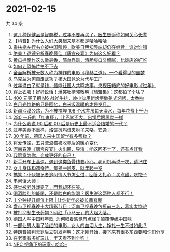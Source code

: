# 2021-02-15

共 34 条

<!-- BEGIN -->
<!-- 最后更新时间 Mon Feb 15 2021 23:08:44 GMT+0800 (CST) -->

1. [这几种保健品是智商税，过年不要再买了，医生告诉你如何关心长辈](https://www.zhihu.com/zvideo/1344568176433233920)
2. [【科普】为什么人们大笑起来基本都是哈哈哈哈](https://www.zhihu.com/zvideo/1344588042741374976)
3. [乘扶梯左行右立被中国叫停，欧美日明知弊端却仍在继续，谁对谁错](https://www.zhihu.com/zvideo/1344541398377484288)
4. [绝美！逐镜分析春晚最佳《唐宫夜宴》为何这么好看？](https://www.zhihu.com/zvideo/1344586666279890944)
5. [黄瓜拌腐竹这么做最香，简单靠谱，清脆爽口又解腻，比饭店的好吃](https://www.zhihu.com/zvideo/1344573852672741376)
6. [如何让恐怖片拍不下去](https://www.zhihu.com/zvideo/1343982654937706496)
7. [全面解析被无数人称为神作的电影《穆赫兰道》，一个看得见的噩梦](https://www.zhihu.com/zvideo/1344611737207894016)
8. [乌克兰为何自废武功？核大国竟沦为代孕工厂](https://www.zhihu.com/zvideo/1344677805393723392)
9. [过年说白了就是钱，最能让国人共鸣故事，央视压箱底的好电影《过年》](https://www.zhihu.com/zvideo/1342183290883784704)
10. [穿上衣服！好好说话！爆笑吐槽郭敬明《晴雅集》：这都拍了个啥？](https://www.zhihu.com/zvideo/1344634479453995009)
11. [400 元买了把 M6
    战斧牛排，帅小伙用新烤炉做美式焖烤，太香啦](https://www.zhihu.com/zvideo/1344608603043483648)
12. [白月光惊艳的只是回忆，白米饭温暖的才是岁月。](https://www.zhihu.com/zvideo/1344710589583642624)
13. [新疆沙漠公路，为不被掩埋 108
    个水井房每天浇水，每年花费上千万](https://www.zhihu.com/zvideo/1344310128842092544)
14. [280
    一斤的「红鬼虾」，比巴掌还大，出锅后跟黑炭一样](https://www.zhihu.com/zvideo/1343516959271600128)
15. [为什么我说 90 后和 00
    后是历史上最不适合结婚的一代？](https://www.zhihu.com/zvideo/1344662519626149888)
16. [过年美食不重样，烙饼摊鸡蛋夹肘子来咯，安逸！](https://www.zhihu.com/zvideo/1344342331827404800)
17. [30 年前，德国人来中国留学有多费劲？](https://www.zhihu.com/zvideo/1344313704297435136)
18. [将爱传递，五只流浪猫被收养后的暖心变化](https://www.zhihu.com/zvideo/1344335321153175552)
19. [河南春晚《唐宫夜宴》火出圈，导演：咱这回不土了，还有点好看](https://www.zhihu.com/zvideo/1344346246081953793)
20. [我愿意为你，变成更好的自己！](https://www.zhihu.com/zvideo/1344390147140386816)
21. [新手开车上高速，遇到这类鱼骨线要小心，老司机再说一次，请记住](https://www.zhihu.com/zvideo/1343889745622093824)
22. [女儿身体构造奇特，每扒一层皮，就年轻一岁](https://www.zhihu.com/zvideo/1342525596967079936)
23. [搞笑：小伙被记者追问情人节怎么过，回答太扎心：买点醋，吃饺子](https://www.zhihu.com/zvideo/1344220843581399040)
24. [串闲话大师！](https://www.zhihu.com/zvideo/1344324063012073472)
25. [感觉被老外戏耍了，而我却还在笑...](https://www.zhihu.com/zvideo/1344316423947042816)
26. [喝酒脸红的能喝，还是脸白的能喝？医生说这两种人都不行！](https://www.zhihu.com/zvideo/1343886226353500160)
27. [十分钟提升颜值上限 | 让你新年必被长辈夸爆](https://www.zhihu.com/zvideo/1344234911499268096)
28. [盘点卫视春晚十大精彩节目：河南卫视春晚包揽前三名，着实太惊艳](https://www.zhihu.com/zvideo/1344338379597664256)
29. [被打抑制生长药物？网红「小马云」的大起大落。](https://www.zhihu.com/zvideo/1344257982792790016)
30. [德国人写中国拜年歌,
    为何唱着感觉有点怪？颠覆传统中国味](https://www.zhihu.com/zvideo/1342948000801574912)
31. [一部让男人看了脸红的电影，女人的血泪人生，挣扎一生不过如此？](https://www.zhihu.com/zvideo/1344137271172341760)
32. [特朗普被判无罪后立刻发声明：这才刚开始，接下来有很多东西要和你们分享](https://www.zhihu.com/zvideo/1344305722541256704)
33. [在老家有多好玩儿，半天看不到个狗！](https://www.zhihu.com/zvideo/1344372436775698432)
34. [NPC 视角下的玩家~ 哈哈~](https://www.zhihu.com/zvideo/1343972040609591296)

<!-- END -->

